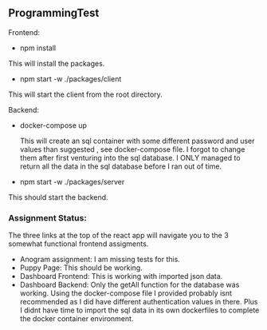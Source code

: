## ProgrammingTest

Frontend:

- npm install
  
This will install the packages.

- npm start -w ./packages/client
  
This will start the client from the root directory.

Backend:

- docker-compose up

  This will create an sql container with some different password and user values than suggested , see docker-compose file. I forgot to change them after first venturing into the sql database. I ONLY managed to return all the data in the sql database before I ran out of time.
  
- npm start -w ./packages/server

This should start the backend.

### Assignment Status:
The three links at the top of the react app will navigate you to the 3 somewhat functional frontend assigments.
- Anogram assignment: I am missing tests for this.
- Puppy Page: This should be working.
- Dashboard Frontend: This is working with imported json data.
- Dashboard Backend: Only the getAll function for the database was working. Using the docker-compose file I provided probably isnt recommended as I did have different authentication values in there. Plus I didnt have time to import the sql data in its own dockerfiles to complete the docker container environment.
